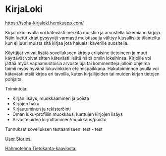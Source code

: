# KirjaLoki

https://tsoha-kirjaloki.herokuapp.com/

KirjaLokin avulla voi kätevästi merkitä muistiin ja arvostella lukemiaan kirjoja. Näin luetut kirjat pysyyvät varmasti muistissa ja välttyy kiusallisilta tilanteilta kun ei juuri muista sitä kirjaa jota haluaisi kaverille suositella.

Käyttäjät voivat lisätä sovellukseen kirjoja erilaisine tietoineen ja muut käyttävät voivat sitten kätevästi lisätä näitä omiin lokeihinsa. Kirjoille voi jättää myös vapaamuotoisia arvosteluja tai kommentteja jolloin ohjelma toimii myös hyvänä lukuvinkkien etsimispaikkana. Hakutoiminnon avulla voi kätevästi etsiä kirjoa eri tavoilla, kuten kirjailijoiden tai muiden kirjan tietojen pohjalta.


Toimintoja:
   * Kirjan lisäys, muokkaaminen ja poista
   * Kirjojen haku
   * Kirjautuminen ja rekisteröinti
   * Oman luku-profiilin muokkaus, luettujen kirjojen lisäys
   * Arvosteluiden kirjoittaminen/muokkaus/poisto
   
Tunnukset sovelluksen testaamiseen: test - test

[User Stories:](https://github.com/ALindroos/KirjaLoki/blob/master/documentation/features.md)

[Hahmotelma Tietokanta-kaaviosta:](https://github.com/ALindroos/KirjaLoki/blob/master/documentation/kaavio1.png)

